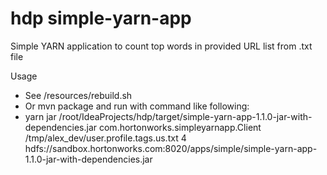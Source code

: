 # hdp simple-yarn-app

Simple YARN application to count top words in provided URL list from .txt file

Usage

- See /resources/rebuild.sh 
- Or mvn package and run with command like following:
- yarn jar /root/IdeaProjects/hdp/target/simple-yarn-app-1.1.0-jar-with-dependencies.jar com.hortonworks.simpleyarnapp.Client /tmp/alex_dev/user.profile.tags.us.txt 4 hdfs://sandbox.hortonworks.com:8020/apps/simple/simple-yarn-app-1.1.0-jar-with-dependencies.jar
